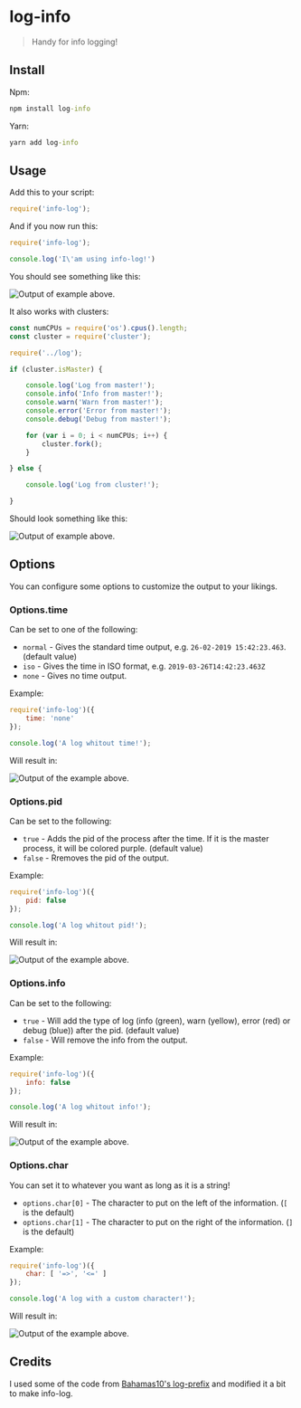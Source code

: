 # log-info

> Handy for info logging!

## Install

Npm:
```cmd
npm install log-info
```
Yarn:
```cmd
yarn add log-info
```

## Usage

Add this to your script:
```javascript
require('info-log');
```

And if you now run this:
```javascript
require('info-log');

console.log('I\'am using info-log!')
```
You should see something like this:

![Output of example above.](https://imgur.com/KKrwSPN.png)

It also works with clusters:

```javascript
const numCPUs = require('os').cpus().length;
const cluster = require('cluster');

require('../log');

if (cluster.isMaster) {

    console.log('Log from master!');
    console.info('Info from master!');
    console.warn('Warn from master!');
    console.error('Error from master!');
    console.debug('Debug from master!');

    for (var i = 0; i < numCPUs; i++) {
        cluster.fork();
    }

} else {

    console.log('Log from cluster!');

}
```

Should look something like this:

![Output of example above.](https://imgur.com/5e7dZPI.png)

## Options

You can configure some options to customize the output to your likings.

### Options.time

Can be set to one of the following:
- `normal` - Gives the standard time output, e.g. `26-02-2019 15:42:23.463`. (default value)
- `iso` - Gives the time in ISO format, e.g. `2019-03-26T14:42:23.463Z`
- `none` - Gives no time output.

Example:
```javascript
require('info-log')({
    time: 'none'
});

console.log('A log whitout time!');
```
Will result in:

![Output of the example above.](https://imgur.com/AuGiQGW.png)

### Options.pid

Can be set to the following:
- `true` - Adds the pid of the process after the time. If it is the master process, it will be colored purple. (default value)
- `false` - Rremoves the pid of the output.

Example:
```javascript
require('info-log')({
    pid: false
});

console.log('A log whitout pid!');
```
Will result in:

![Output of the example above.](https://imgur.com/f17rhQx.png)

### Options.info

Can be set to the following:
- `true` - Will add the type of log (info (green), warn (yellow), error (red) or debug (blue)) after the pid. (default value)
- `false` - Will remove the info from the output.

Example:
```javascript
require('info-log')({
    info: false
});

console.log('A log whitout info!');
```
Will result in:

![Output of the example above.](https://imgur.com/AuGiQGW.png)

### Options.char

You can set it to whatever you want as long as it is a string!

- `options.char[0]` - The character to put on the left of the information. (`[` is the default)
- `options.char[1]` - The character to put on the right of the information. (`]` is the default)

Example:
```javascript
require('info-log')({
    char: [ '=>', '<=' ]
});

console.log('A log with a custom character!');
```
Will result in:

![Output of the example above.](https://imgur.com/z7Lo4WD.png)

## Credits

I used some of the code from [Bahamas10's log-prefix](https://www.npmjs.com/package/log-prefix) and modified it a bit to make info-log.
